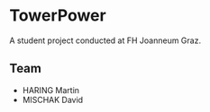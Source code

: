 # TowerPower
A student project conducted at FH Joanneum Graz.

## Team
- HARING Martin
- MISCHAK David